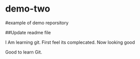 # demo-two
#example of demo reporsitory

##Update readme file

I Am learning git. First feel its complecated. Now looking good

Good to learn Git.

